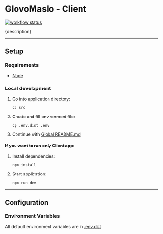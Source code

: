 # GlovoMaslo - Client

[![workflow status](https://github.com/KISiM-AGH/projekt-zaliczeniowy-maselniczka/actions/workflows/client-app.yml/badge.svg)](https://github.com/KISiM-AGH/projekt-zaliczeniowy-maselniczka/tree/master/src/client-app)

{description}

---

## Setup

### Requirements
* [Node](https://nodejs.org/en)

### Local development
1. Go into application directory:
   ```shell
   cd src
   ```
2. Create and fill environment file:
   ```shell
   cp .env.dist .env
   ```
3. Continue with [Global README.md](../../README.md)

#### If you want to run only Client app:
1. Install dependencies:
   ```shell
   npm install
   ```
2. Start application:
   ```shell
   npm run dev
   ```

---

## Configuration

### Environment Variables

All default environment variables are in [.env.dist](src/.env.dist)

